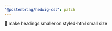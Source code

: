```yaml
---
"@postenbring/hedwig-css": patch
---
```


:lipstick: make headings smaller on styled-html small size
